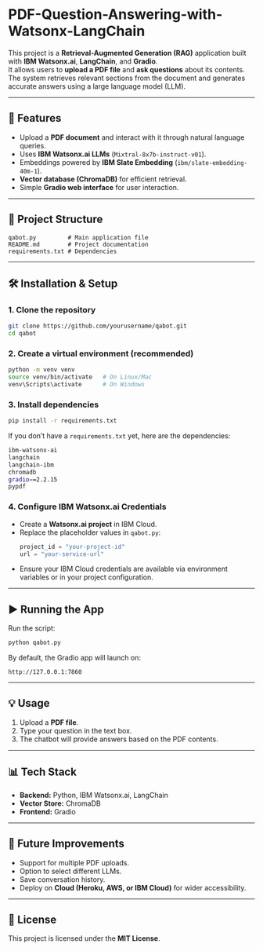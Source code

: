 # PDF-Question-Answering-with-Watsonx-LangChain


This project is a **Retrieval-Augmented Generation (RAG)** application built with **IBM Watsonx.ai**, **LangChain**, and **Gradio**.  
It allows users to **upload a PDF file** and **ask questions** about its contents. The system retrieves relevant sections from the document and generates accurate answers using a large language model (LLM).  

---

## 🚀 Features
- Upload a **PDF document** and interact with it through natural language queries.  
- Uses **IBM Watsonx.ai LLMs** (`Mixtral-8x7b-instruct-v01`).  
- Embeddings powered by **IBM Slate Embedding** (`ibm/slate-embedding-40m-1`).  
- **Vector database (ChromaDB)** for efficient retrieval.  
- Simple **Gradio web interface** for user interaction.  

---

## 📂 Project Structure
```
qabot.py         # Main application file
README.md        # Project documentation
requirements.txt # Dependencies
```

---

## 🛠️ Installation & Setup

### 1. Clone the repository
```bash
git clone https://github.com/yourusername/qabot.git
cd qabot
```

### 2. Create a virtual environment (recommended)
```bash
python -m venv venv
source venv/bin/activate   # On Linux/Mac
venv\Scripts\activate      # On Windows
```

### 3. Install dependencies
```bash
pip install -r requirements.txt
```

If you don’t have a `requirements.txt` yet, here are the dependencies:

```bash
ibm-watsonx-ai
langchain
langchain-ibm
chromadb
gradio==2.2.15
pypdf
```

### 4. Configure IBM Watsonx.ai Credentials
- Create a **Watsonx.ai project** in IBM Cloud.  
- Replace the placeholder values in `qabot.py`:
  ```python
  project_id = "your-project-id"
  url = "your-service-url"
  ```
- Ensure your IBM Cloud credentials are available via environment variables or in your project configuration.  

---

## ▶️ Running the App
Run the script:
```bash
python qabot.py
```

By default, the Gradio app will launch on:
```
http://127.0.0.1:7860
```

---

## 💡 Usage
1. Upload a **PDF file**.  
2. Type your question in the text box.  
3. The chatbot will provide answers based on the PDF contents.  

---

## 📊 Tech Stack
- **Backend:** Python, IBM Watsonx.ai, LangChain  
- **Vector Store:** ChromaDB  
- **Frontend:** Gradio  

---

## 🔮 Future Improvements
- Support for multiple PDF uploads.  
- Option to select different LLMs.  
- Save conversation history.  
- Deploy on **Cloud (Heroku, AWS, or IBM Cloud)** for wider accessibility.  

---

## 📜 License
This project is licensed under the **MIT License**.  
